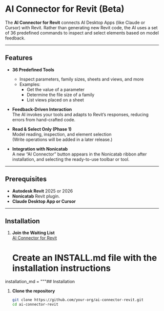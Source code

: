 # AI Connector for Revit (Beta)

The **AI Connector for Revit** connects AI Desktop Apps (like Claude or Cursor) with Revit. Rather than generating new Revit code, the AI uses a set of 36 predefined commands to inspect and select elements based on model feedback.

---

## Features

- **36 Predefined Tools**  
  - Inspect parameters, family sizes, sheets and views, and more  
  - Examples:  
    - Get the value of a parameter  
    - Determine the file size of a family  
    - List views placed on a sheet  

- **Feedback-Driven Interaction**  
  The AI invokes your tools and adapts to Revit’s responses, reducing errors from hand-crafted code.

- **Read & Select Only (Phase 1)**  
  Model reading, inspection, and element selection  
  (Write operations will be added in a later release.)

- **Integration with Nonicatab**  
  A new “AI Connector” button appears in the Nonicatab ribbon after installation, and selecting the ready-to-use toolbar or tool.

---

## Prerequisites

- **Autodesk Revit** 2025 or 2026 
- **Nonicatab** Revit plugin. 
- **Claude Desktop App or Cursor**  

---

## Installation

1. **Join the Waiting List**  
   [AI Connector for Revit](https://nonica.io/#AIConnector)




   # Create an INSTALL.md file with the installation instructions
installation_md = """## Installation

1. **Clone the repository**  
   ```bash
   git clone https://github.com/your-org/ai-connector-revit.git
   cd ai-connector-revit

